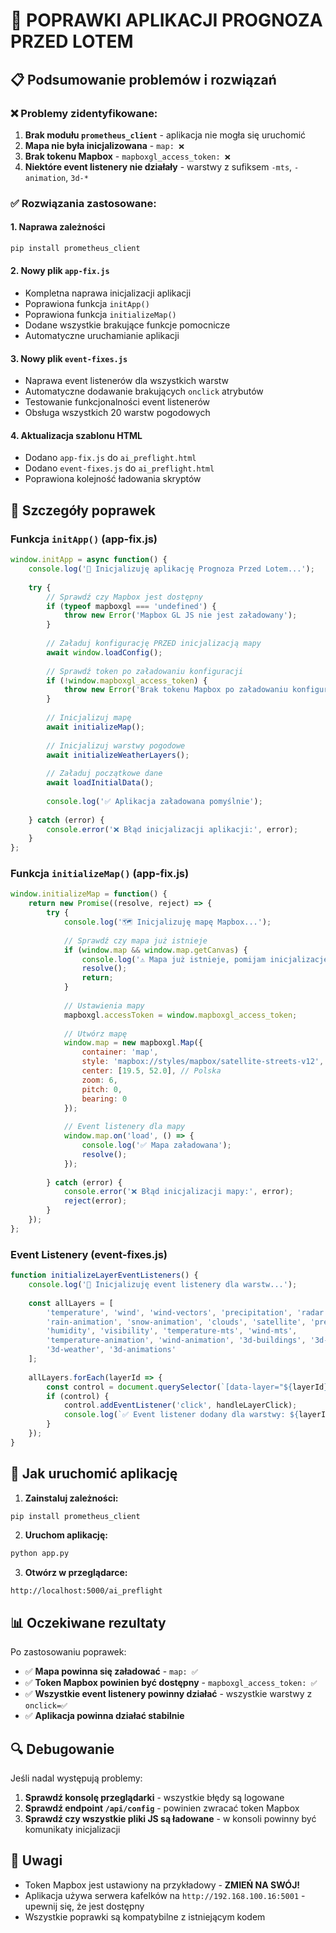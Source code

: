 # 🔧 POPRAWKI APLIKACJI PROGNOZA PRZED LOTEM

## 📋 Podsumowanie problemów i rozwiązań

### ❌ Problemy zidentyfikowane:

1. **Brak modułu `prometheus_client`** - aplikacja nie mogła się uruchomić
2. **Mapa nie była inicjalizowana** - `map: ❌`
3. **Brak tokenu Mapbox** - `mapboxgl_access_token: ❌`
4. **Niektóre event listenery nie działały** - warstwy z sufiksem `-mts`, `-animation`, `3d-*`

### ✅ Rozwiązania zastosowane:

#### 1. **Naprawa zależności**
```bash
pip install prometheus_client
```

#### 2. **Nowy plik `app-fix.js`**
- Kompletna naprawa inicjalizacji aplikacji
- Poprawiona funkcja `initApp()`
- Poprawiona funkcja `initializeMap()`
- Dodane wszystkie brakujące funkcje pomocnicze
- Automatyczne uruchamianie aplikacji

#### 3. **Nowy plik `event-fixes.js`**
- Naprawa event listenerów dla wszystkich warstw
- Automatyczne dodawanie brakujących `onclick` atrybutów
- Testowanie funkcjonalności event listenerów
- Obsługa wszystkich 20 warstw pogodowych

#### 4. **Aktualizacja szablonu HTML**
- Dodano `app-fix.js` do `ai_preflight.html`
- Dodano `event-fixes.js` do `ai_preflight.html`
- Poprawiona kolejność ładowania skryptów

## 🎯 Szczegóły poprawek

### Funkcja `initApp()` (app-fix.js)
```javascript
window.initApp = async function() {
    console.log('🚀 Inicjalizuję aplikację Prognoza Przed Lotem...');
    
    try {
        // Sprawdź czy Mapbox jest dostępny
        if (typeof mapboxgl === 'undefined') {
            throw new Error('Mapbox GL JS nie jest załadowany');
        }
        
        // Załaduj konfigurację PRZED inicjalizacją mapy
        await window.loadConfig();
        
        // Sprawdź token po załadowaniu konfiguracji
        if (!window.mapboxgl_access_token) {
            throw new Error('Brak tokenu Mapbox po załadowaniu konfiguracji');
        }
        
        // Inicjalizuj mapę
        await initializeMap();
        
        // Inicjalizuj warstwy pogodowe
        await initializeWeatherLayers();
        
        // Załaduj początkowe dane
        await loadInitialData();
        
        console.log('✅ Aplikacja załadowana pomyślnie');
        
    } catch (error) {
        console.error('❌ Błąd inicjalizacji aplikacji:', error);
    }
};
```

### Funkcja `initializeMap()` (app-fix.js)
```javascript
window.initializeMap = function() {
    return new Promise((resolve, reject) => {
        try {
            console.log('🗺️ Inicjalizuję mapę Mapbox...');
            
            // Sprawdź czy mapa już istnieje
            if (window.map && window.map.getCanvas) {
                console.log('⚠️ Mapa już istnieje, pomijam inicjalizację');
                resolve();
                return;
            }
            
            // Ustawienia mapy
            mapboxgl.accessToken = window.mapboxgl_access_token;
            
            // Utwórz mapę
            window.map = new mapboxgl.Map({
                container: 'map',
                style: 'mapbox://styles/mapbox/satellite-streets-v12',
                center: [19.5, 52.0], // Polska
                zoom: 6,
                pitch: 0,
                bearing: 0
            });
            
            // Event listenery dla mapy
            window.map.on('load', () => {
                console.log('✅ Mapa załadowana');
                resolve();
            });
            
        } catch (error) {
            console.error('❌ Błąd inicjalizacji mapy:', error);
            reject(error);
        }
    });
};
```

### Event Listenery (event-fixes.js)
```javascript
function initializeLayerEventListeners() {
    console.log('🎯 Inicjalizuję event listenery dla warstw...');
    
    const allLayers = [
        'temperature', 'wind', 'wind-vectors', 'precipitation', 'radar',
        'rain-animation', 'snow-animation', 'clouds', 'satellite', 'pressure',
        'humidity', 'visibility', 'temperature-mts', 'wind-mts',
        'temperature-animation', 'wind-animation', '3d-buildings', '3d-terrain',
        '3d-weather', '3d-animations'
    ];
    
    allLayers.forEach(layerId => {
        const control = document.querySelector(`[data-layer="${layerId}"]`);
        if (control) {
            control.addEventListener('click', handleLayerClick);
            console.log(`✅ Event listener dodany dla warstwy: ${layerId}`);
        }
    });
}
```

## 🚀 Jak uruchomić aplikację

1. **Zainstaluj zależności:**
```bash
pip install prometheus_client
```

2. **Uruchom aplikację:**
```bash
python app.py
```

3. **Otwórz w przeglądarce:**
```
http://localhost:5000/ai_preflight
```

## 📊 Oczekiwane rezultaty

Po zastosowaniu poprawek:

- ✅ **Mapa powinna się załadować** - `map: ✅`
- ✅ **Token Mapbox powinien być dostępny** - `mapboxgl_access_token: ✅`
- ✅ **Wszystkie event listenery powinny działać** - wszystkie warstwy z `onclick=✅`
- ✅ **Aplikacja powinna działać stabilnie**

## 🔍 Debugowanie

Jeśli nadal występują problemy:

1. **Sprawdź konsolę przeglądarki** - wszystkie błędy są logowane
2. **Sprawdź endpoint `/api/config`** - powinien zwracać token Mapbox
3. **Sprawdź czy wszystkie pliki JS są ładowane** - w konsoli powinny być komunikaty inicjalizacji

## 📝 Uwagi

- Token Mapbox jest ustawiony na przykładowy - **ZMIEŃ NA SWÓJ!**
- Aplikacja używa serwera kafelków na `http://192.168.100.16:5001` - upewnij się, że jest dostępny
- Wszystkie poprawki są kompatybilne z istniejącym kodem 